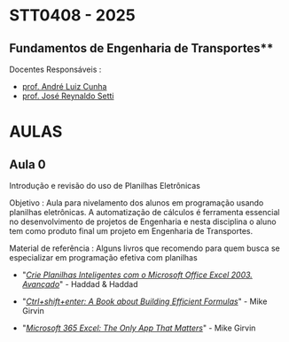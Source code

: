 # STT0408 - 2025

## Fundamentos de Engenharia de Transportes**

Docentes Responsáveis
: 
- [prof. André Luiz Cunha](https://scholar.google.com/citations?hl=pt-BR&user=HI0CQJMAAAAJ&view_op=list_works&authuser=1&sortby=pubdate)
- [prof. José Reynaldo Setti](https://scholar.google.com/citations?hl=pt-BR&user=dhzpfA0AAAAJ&view_op=list_works&authuser=1&sortby=pubdate)


# AULAS

## Aula 0

Introdução e revisão do uso de Planilhas Eletrônicas

Objetivo
: Aula para nivelamento dos alunos em programação usando planilhas eletrônicas. A automatização de cálculos é ferramenta essencial no desenvolvimento de projetos de Engenharia e nesta disciplina o aluno tem como produto final um projeto em Engenharia de Transportes.   


Material de referência
: Alguns livros que recomendo para quem busca se especializar em programação efetiva com planilhas

- "*[Crie Planilhas Inteligentes com o Microsoft Office Excel 2003. Avançado](https://www.amazon.com.br/Planilhas-Inteligentes-Microsoft-Office-Avan%C3%A7ado/dp/8571949921)*" - Haddad & Haddad

- "*[Ctrl+shift+enter: A Book about Building Efficient Formulas](https://www.amazon.com/Shift-Enter-Mastering-Excel-Formulas/dp/1615470077)*" - Mike Girvin

- "*[Microsoft 365 Excel: The Only App That Matters](https://www.amazon.com/Microsoft-365-Excel-Calculations-Analytics/dp/1615470700)*" - Mike Girvin
